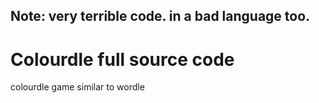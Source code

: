 ## Note: very terrible code. in a bad language too.
# Colourdle full source code
colourdle game similar to wordle
